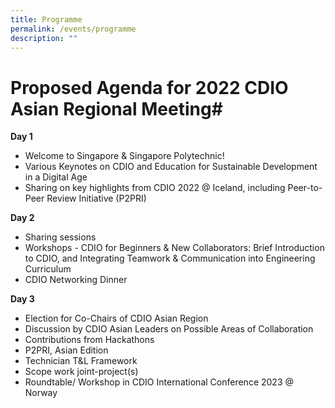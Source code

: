 ```yaml
---
title: Programme
permalink: /events/programme
description: ""
---
```

# Proposed Agenda for 2022 CDIO Asian Regional Meeting# 
**Day 1**

* Welcome to Singapore & Singapore Polytechnic!
* Various Keynotes on CDIO and Education for Sustainable Development in a Digital Age
* Sharing on key highlights from  CDIO 2022 @ Iceland, including Peer-to-Peer Review Initiative (P2PRI)

**Day 2**

* Sharing sessions
* Workshops - CDIO for Beginners & New Collaborators: Brief Introduction to CDIO, and Integrating Teamwork & Communication into Engineering Curriculum
* CDIO Networking Dinner


**Day 3**

* Election for Co-Chairs of CDIO Asian Region
* Discussion by CDIO Asian Leaders on Possible Areas of Collaboration
* Contributions from Hackathons
* P2PRI, Asian Edition
* Technician T&L Framework
* Scope work joint-project(s)
* Roundtable/ Workshop in CDIO International Conference 2023 @ Norway

